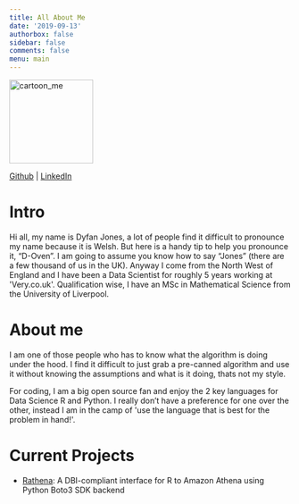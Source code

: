 ```yaml
---
title: All About Me
date: '2019-09-13'
authorbox: false
sidebar: false
comments: false
menu: main
---
```


<img alt = 'cartoon_me' width='150' src='/./about_files/dj_img.png' />

[Github](https://github.com/DyfanJones) | [LinkedIn](https://www.linkedin.com/in/dyfan-jones-a8261799/)

# Intro

Hi all, my name is Dyfan Jones, a lot of people find it difficult to pronounce my name because it is Welsh. But here is a handy tip to help you pronounce it, “D-Oven”. I am going to assume you know how to say “Jones” (there are a few thousand of us in the UK). Anyway I come from the North West of England and I have been a Data Scientist for roughly 5 years working at 'Very.co.uk'. Qualification wise, I have an MSc in Mathematical Science from the University of Liverpool.

# About me

I am one of those people who has to know what the algorithm is doing under the hood. I find it difficult to just grab a pre-canned algorithm and use it without knowing the assumptions and what is it doing, thats not my style.

For coding, I am a big open source fan and enjoy the 2 key languages for Data Science R and Python. I really don’t have a preference for one over the other, instead I am in the camp of 'use the language that is best for the problem in hand!'.

# Current Projects

* [Rathena](https://github.com/DyfanJones/RAthena): A DBI-compliant interface for R to Amazon Athena using Python Boto3 SDK backend